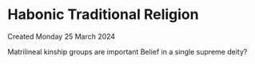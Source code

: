 # Habonic Traditional Religion
Created Monday 25 March 2024

Matrilineal kinship groups are important
Belief in a single supreme deity?

